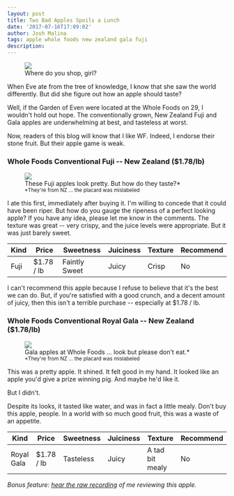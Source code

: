 ```yaml
---
layout: post
title: Two Bad Apples Spoils a Lunch
date: '2017-07-16T17:09:02'
author: Josh Malina
tags: apple whole foods new zealand gala fuji
description:
---
```


<figure>
    <img src="https://swh-826d.kxcdn.com/wp-content/uploads/2011/06/eve_apple.jpg">
    <figcaption>Where do you shop, girl?</figcaption>
</figure>

When Eve ate from the tree of knowledge, I know that she saw the world differently. But did she
figure out how an apple should taste?

Well, if the Garden of Even were located at the Whole Foods on 29, I wouldn't hold out hope.
The conventionally grown, New Zealand Fuji and Gala apples are underwhelming at best, and tasteless at worst.

Now, readers of this blog will know that I like WF. Indeed, I endorse their stone
fruit. But their apple game is weak.

### Whole Foods Conventional Fuji -- New Zealand ($1.78/lb)

<figure>
    <img src="/chirbah/assets/images/conv_fuji_wf.jpg">
    <figcaption>These Fuji apples look pretty. But how do they taste?*
        <small><br>*They're from NZ ... the placard was mislabeled</small>
    </figcaption>
</figure>

I ate this first, immediately after buying it. I'm willing to concede that it could
 have been riper. But how do you gauge the ripeness of a perfect looking apple? If you have
 any idea, please let me know in the comments.
 The texture was great -- very crispy, and the juice levels were appropriate.
 But it was just barely sweet.

|Kind|Price|Sweetness|Juiciness|Texture|Recommend|
|---|---|---|---|---|---|
|Fuji|$1.78 / lb|Faintly Sweet|Juicy|Crisp|No|

I can't recommend this apple because I refuse to believe that it's the best we can do. But, if
 you're satisfied with a good crunch, and a decent amount of juicy, then this isn't a terrible
 purchase -- especially at $1.78 / lb.


### Whole Foods Conventional Royal Gala -- New Zealand ($1.78/lb)

<figure>
    <img src="/chirbah/assets/images/wf_NZ_conf_gala.jpg">
    <figcaption>Gala apples at Whole Foods ... look but please don't eat.*
        <small><br>*They're from NZ ... the placard was mislabeled</small>
    </figcaption>
</figure>

This was a pretty apple. It shined. It felt good in my hand. It looked like an apple you'd give
 a prize winning pig. And maybe he'd like it.

 But I didn't.

 Despite its looks, it tasted like water, and was in fact a little mealy. Don't buy
  this apple, people. In a world with so much good fruit,
  this was a waste of an appetite.

 |Kind|Price|Sweetness|Juiciness|Texture|Recommend|
 |---|---|---|---|---|---|
 |Royal Gala|$1.78 / lb|Tasteless|Juicy|A tad bit mealy|No|



<em>Bonus feature: <a href="https://clyp.it/dexcvsah">hear the raw recording</a> of me reviewing this apple.</em>

<!-- notes

This was a bad apple. I ate it three days after purchasing, and it was very pretty.
Good sheen, good weight, good shape -- pretty little stem.

Looks like it's gonna be good. Didn't taste like anything.

It's a little mealy, but not terribly so.

It's not sweet.

Waste of an appetite.

It's not really good. I don't know if it's good. I don't think it's good.

It sucks. Tastes like water. It has no flavour.

 -->

